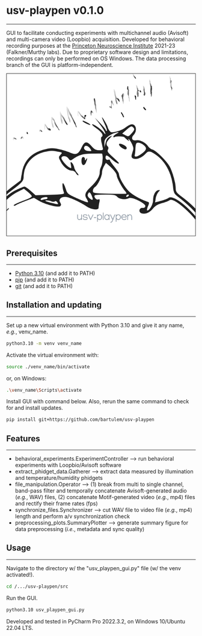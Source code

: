 # usv-playpen v0.1.0
---

GUI to facilitate conducting experiments with multichannel audio (Avisoft) and multi-camera video (Loopbio) acquisition. Developed for behavioral recording purposes at the [Princeton Neuroscience Institute](https://pni.princeton.edu/) 2021-23 (Falkner/Murthy labs). Due to proprietary software design and limitations, recordings can only be performed on OS Windows. The data processing branch of the GUI is platform-independent.

<p align="center">
  <img src="./img/usv_playpen_gui.png">
</p>

## Prerequisites
---
* [Python 3.10](https://www.python.org/downloads/) (and add it to PATH)
* [pip](https://pip.pypa.io/en/stable/) (and add it to PATH)
* [git](https://git-scm.com/download/)  (and add it to PATH)

## Installation and updating
---
Set up a new virtual environment with Python 3.10 and give it any name, _e.g._, venv_name.
```bash
python3.10 -m venv venv_name
```
Activate the virtual environment with:
```bash
source ./venv_name/bin/activate
```
or, on Windows:
```bash
.\venv_name\Scripts\activate
```
Install GUI with command below. Also, rerun the same command to check for and install updates.
```bash
pip install git+https://github.com/bartulem/usv-playpen
```

## Features
---
* behavioral_experiments.ExperimentController --> run behavioral experiments with Loopbio/Avisoft software
* extract_phidget_data.Gatherer --> extract data measured by illumination and temperature/humidity phidgets
* file_manipulation.Operator --> (1) break from multi to single channel, band-pass filter and temporally concatenate Avisoft-generated audio (_e.g._, WAV) files,
                                 (2) concatenate Motif-generated video (_e.g._, mp4) files and rectify their frame rates (fps)
* synchronize_files.Synchronizer --> cut WAV file to video file (_e.g._, mp4) length and perform a/v synchronization check
* preprocessing_plots.SummaryPlotter --> generate summary figure for data preprocessing (_i.e._, metadata and sync quality)

## Usage
---
Navigate to the directory w/ the "usv_playpen_gui.py" file (w/ the venv activated!).
```bash
cd /.../usv-playpen/src
```

Run the GUI.
```bash
python3.10 usv_playpen_gui.py
```

Developed and tested in PyCharm Pro 2022.3.2, on Windows 10/Ubuntu 22.04 LTS.
